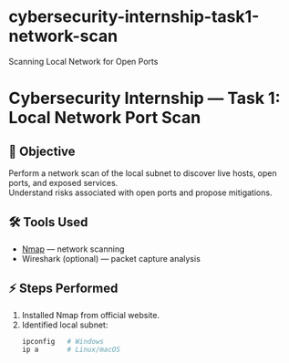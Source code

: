 # cybersecurity-internship-task1-network-scan
Scanning Local Network for Open Ports
# Cybersecurity Internship — Task 1: Local Network Port Scan

## 📌 Objective
Perform a network scan of the local subnet to discover live hosts, open ports, and exposed services.  
Understand risks associated with open ports and propose mitigations.

## 🛠 Tools Used
- [Nmap](https://nmap.org/) — network scanning
- Wireshark (optional) — packet capture analysis

## ⚡ Steps Performed
1. Installed Nmap from official website.
2. Identified local subnet:
   ```bash
   ipconfig   # Windows
   ip a       # Linux/macOS
